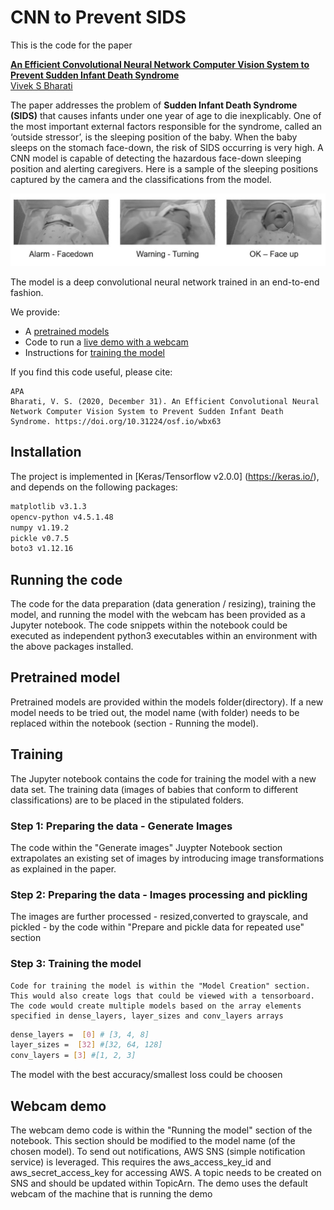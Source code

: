 # CNN to Prevent SIDS

This is the code for the paper

**[An Efficient Convolutional Neural Network Computer Vision System to Prevent Sudden Infant Death Syndrome](https://engrxiv.org/wbx63/)** 
<br>
[Vivek S Bharati](mailto:viveksbharati@gmail.com)



The paper addresses the problem of **Sudden Infant Death Syndrome (SIDS)** that causes infants under one year of age to die inexplicably. One of the most important external factors responsible for the syndrome, called an ‘outside stressor’, is the sleeping position of the baby. When the baby sleeps on the stomach face-down, the risk of SIDS occurring is very high. A CNN model is capable of detecting the hazardous face-down sleeping position and alerting caregivers. Here is a sample of the sleeping positions captured by the camera and the classifications from the model. 


<img src='imgs/postions.JPG'>

The model is a deep convolutional neural network trained in an end-to-end fashion. 

We provide:

- A [pretrained models](#pretrained-models)
- Code to run a [live demo with a webcam](#webcam-demo)
- Instructions for [training the model](#training)

If you find this code useful, please cite:

```
APA
Bharati, V. S. (2020, December 31). An Efficient Convolutional Neural Network Computer Vision System to Prevent Sudden Infant Death Syndrome. https://doi.org/10.31224/osf.io/wbx63
```

## Installation

The project is implemented in [Keras/Tensorflow v2.0.0] (https://keras.io/), and depends on the following packages: 
```bash
matplotlib v3.1.3
opencv-python v4.5.1.48 
numpy v1.19.2
pickle v0.7.5
boto3 v1.12.16
```

## Running the code

The code for the data preparation (data generation / resizing), training the model,  and running the model with the webcam has been provided as a Jupyter notebook. The code snippets within the notebook could be executed as independent python3 executables within an environment with the above packages installed. 

## Pretrained model

Pretrained models are provided within the models folder(directory). If a new model needs to be tried out, the model name (with folder) needs to be replaced within the notebook (section - Running the model).

## Training

The Jupyter notebook contains the code for training the model with a new data set.   The training data (images of babies that conform to different classifications) are to be placed in the stipulated folders. 
   
### Step 1:  Preparing the data - Generate Images

The code within the "Generate images" Juypter Notebook section extrapolates an existing set of images by introducing image transformations as explained in the paper. 

### Step 2:  Preparing the data - Images processing and pickling

The images are further processed - resized,converted to grayscale, and pickled - by the code within "Prepare and pickle data for repeated use" section

### Step 3:  Training the model

    Code for training the model is within the "Model Creation" section. This would also create logs that could be viewed with a tensorboard. The code would create multiple models based on the array elements specified in dense_layers, layer_sizes and conv_layers arrays
    
```bash
dense_layers =  [0] # [3, 4, 8]
layer_sizes =  [32] #[32, 64, 128]
conv_layers = [3] #[1, 2, 3]
```
The model with the best accuracy/smallest loss could be choosen

## Webcam demo

The webcam demo code is within the "Running the model" section of the notebook. This section should be modified to the model name (of the chosen model). To send out notifications, AWS SNS (simple notification service) is leveraged. This requires the aws_access_key_id and aws_secret_access_key for accessing AWS. A topic needs to be created on SNS and should be updated within TopicArn. The demo uses the default webcam of the machine that is running the demo



